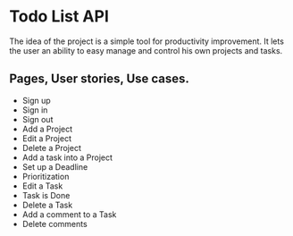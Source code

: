 # Todo List API
<p>The idea of the project is a simple tool for productivity improvement. It lets the user an ability to easy manage and control his own projects and tasks.</p>

<h2> Pages, User stories, Use cases.</h2>
  <ul>
    <li>Sign up</li>
    <li>Sign in</li>
    <li>Sign out</li>
    <li>Add a Project</li>
    <li>Edit a Project</li>
    <li>Delete a Project</li>
    <li>Add a task into a Project</li>
    <li>Set up a Deadline</li>
    <li>Prioritization</li>
    <li>Edit a Task</li>
    <li>Task is Done</li>
    <li>Delete a Task</li>
    <li>Add a comment to a Task</li>
    <li>Delete comments</li>
  </ul>
